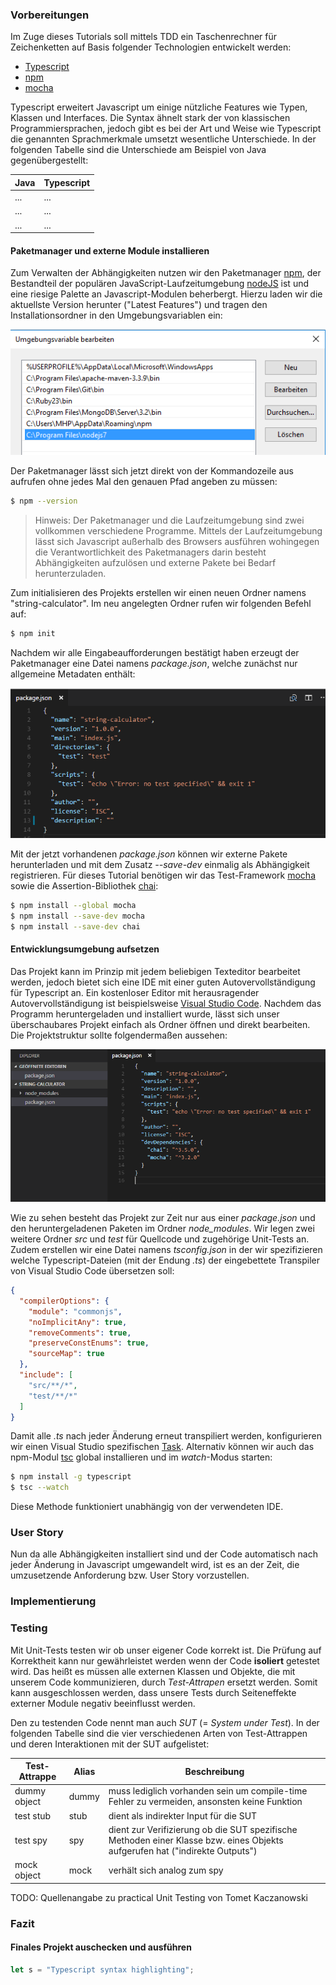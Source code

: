 


### Vorbereitungen

Im Zuge dieses Tutorials soll mittels TDD ein Taschenrechner für Zeichenketten auf Basis folgender Technologien entwickelt werden:

* [Typescript]
* [npm]
* [mocha]

Typescript erweitert Javascript um einige nützliche Features wie Typen, Klassen und Interfaces. 
Die Syntax ähnelt stark der von klassischen Programmiersprachen, jedoch gibt es bei der Art und Weise wie Typescript die genannten Sprachmerkmale umsetzt wesentliche Unterschiede.
In der folgenden Tabelle sind die Unterschiede am Beispiel von Java gegenübergestellt:

| Java | Typescript |
| ------ | ------ |
| ... | ... |
| ... | ... |
| ... | ... |


#### Paketmanager und externe Module installieren

Zum Verwalten der Abhängigkeiten nutzen wir den Paketmanager [npm], der Bestandteil der populären JavaScript-Laufzeitumgebung [nodeJS] ist und eine riesige Palette an Javascript-Modulen beherbergt. 
Hierzu laden wir die aktuellste Version herunter ("Latest Features") und tragen den Installationsordner in den Umgebungsvariablen ein:

![Alt text](images/readme/umgebungsvariablen.png?raw=true "Title")

Der Paketmanager lässt sich jetzt direkt von der Kommandozeile aus aufrufen ohne jedes Mal den genauen Pfad angeben zu müssen:

```sh
$ npm --version
```

> Hinweis: 
> Der Paketmanager und die Laufzeitumgebung sind zwei vollkommen verschiedene Programme. 
> Mittels der Laufzeitumgebung lässt sich Javascript außerhalb des Browsers ausführen wohingegen die Verantwortlichkeit des Paketmanagers darin besteht
> Abhängigkeiten aufzulösen und externe Pakete bei Bedarf herunterzuladen.


Zum initialisieren des Projekts erstellen wir einen neuen Ordner namens "string-calculator". Im neu angelegten Ordner rufen wir folgenden Befehl auf:

```sh
$ npm init
```

Nachdem wir alle Eingabeaufforderungen bestätigt haben erzeugt der Paketmanager eine Datei namens *package.json*, welche zunächst nur allgemeine Metadaten enthält:

![Alt text](images/readme/package_json_1.png?raw=true "Title")

Mit der jetzt vorhandenen *package.json* können wir externe Pakete herunterladen und mit dem Zusatz *--save-dev* einmalig als Abhängigkeit registrieren. 
Für dieses Tutorial benötigen wir das Test-Framework [mocha] sowie die Assertion-Bibliothek [chai]:

```sh
$ npm install --global mocha
$ npm install --save-dev mocha
$ npm install --save-dev chai
```

#### Entwicklungsumgebung aufsetzen
Das Projekt kann im Prinzip mit jedem beliebigen Texteditor bearbeitet werden, jedoch bietet sich eine IDE mit einer guten Autovervollständigung für Typescript an. 
Ein kostenloser Editor mit herausragender Autovervollständigung ist beispielsweise [Visual Studio Code].
Nachdem das Programm heruntergeladen und installiert wurde, lässt sich unser überschaubares Projekt einfach als Ordner öffnen und direkt bearbeiten. 
Die Projektstruktur sollte folgendermaßen aussehen:

![Alt text](images/readme/projekt_struktur_1.png?raw=true "Title")

Wie zu sehen besteht das Projekt zur Zeit nur aus einer *package.json* und den heruntergeladenen Paketen im Ordner *node_modules*. 
Wir legen zwei weitere Ordner *src* und *test* für Quellcode und zugehörige Unit-Tests an. 
Zudem erstellen wir eine Datei namens *tsconfig.json* in der wir spezifizieren welche Typescript-Dateien (mit der Endung *.ts*) der eingebettete Transpiler von Visual Studio Code übersetzen soll:

```json
{
  "compilerOptions": {
    "module": "commonjs",
    "noImplicitAny": true,
    "removeComments": true,
    "preserveConstEnums": true,
    "sourceMap": true
  },
  "include": [
    "src/**/*",
    "test/**/*"
  ]
}
```

Damit alle *.ts* nach jeder Änderung erneut transpiliert werden, konfigurieren wir einen Visual Studio spezifischen [Task].
Alternativ können wir auch das npm-Modul [tsc] global installieren und im *watch*-Modus starten:

```sh
$ npm install -g typescript
$ tsc --watch
```

Diese Methode funktioniert unabhängig von der verwendeten IDE. 



### User Story
Nun da alle Abhängigkeiten installiert sind und der Code automatisch nach jeder Änderung in Javascript umgewandelt wird, ist es an der Zeit, die umzusetzende Anforderung bzw. User Story vorzustellen.

### Implementierung

### Testing

Mit Unit-Tests testen wir ob unser eigener Code korrekt ist. 
Die Prüfung auf Korrektheit kann nur gewährleistet werden wenn der Code **isoliert** getestet wird.
Das heißt es müssen alle externen Klassen und Objekte, die mit unserem Code kommunizieren, durch *Test-Attrapen* ersetzt werden.
Somit kann ausgeschlossen werden, dass unsere Tests durch Seiteneffekte externer Module negativ beeinflusst werden.  

Den zu testenden Code nennt man auch *SUT* (= *System under Test*). 
In der folgenden Tabelle sind die vier verschiedenen Arten von Test-Attrappen und deren Interaktionen mit der SUT aufgelistet:

| Test-Attrappe | Alias | Beschreibung |
| ------ | ------ | ------|
| dummy object | dummy | muss lediglich vorhanden sein um compile-time Fehler zu vermeiden, ansonsten keine Funktion
| test stub | stub | dient als indirekter Input für die SUT
| test spy | spy | dient zur Verifizierung ob die SUT spezifische Methoden einer Klasse bzw. eines Objekts aufgerufen hat ("indirekte Outputs") 
| mock object | mock | verhält sich analog zum spy

TODO: Quellenangabe zu practical Unit Testing von Tomet Kaczanowski

### Fazit

#### Finales Projekt auschecken und ausführen

[npm]: <https://www.npmjs.com/>
[nodeJS]: <https://nodejs.org/en/>
[mocha]: <https://mochajs.org/>
[chai]: <http://chaijs.com/>
[Visual Studio Code]: <https://code.visualstudio.com/>
[Task]: <https://code.visualstudio.com/docs/languages/typescript>
[Typescript]: <https://www.typescriptlang.org/>
[tsc]: <https://www.typescriptlang.org/index.html#download-links>
[Transpiler]: <https://scotch.io/tutorials/javascript-transpilers-what-they-are-why-we-need-them>
[String Calculator]: <http://osherove.com/tdd-kata-1/>

```typescript
let s = "Typescript syntax highlighting";
```


 
 
 
 
 
 
 
 
 
 
 
 
 
 
 
 
 
 
 
 
 
 
 
 
 
 


